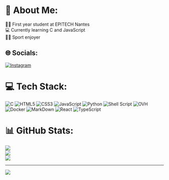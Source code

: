 # 💫 About Me:
👨‍🎓 First year student at EPITECH Nantes\
💻 Currently learning C and JavaScript\
🏋️‍♂️ Sport enjoyer


## 🌐 Socials:
[![Instagram](https://img.shields.io/badge/Instagram-%23E4405F.svg?style=for-the-badge&logo=Instagram&logoColor=white)](https://instagram.com/alban._.rss) 

# 💻 Tech Stack:
![C](https://img.shields.io/badge/c-%2300599C.svg?style=for-the-badge&logo=c&logoColor=white) ![HTML5](https://img.shields.io/badge/html5-%23E34F26.svg?style=for-the-badge&logo=html5&logoColor=white) ![CSS3](https://img.shields.io/badge/css3-%231572B6.svg?style=for-the-badge&logo=css3&logoColor=white) ![JavaScript](https://img.shields.io/badge/javascript-%23323330.svg?style=for-the-badge&logo=javascript&logoColor=%23F7DF1E) ![Python](https://img.shields.io/badge/python-3670A0?style=for-the-badge&logo=python&logoColor=ffdd54) ![Shell Script](https://img.shields.io/badge/shell_script-%23121011.svg?style=for-the-badge&logo=gnu-bash&logoColor=white) ![OVH](https://img.shields.io/badge/ovh-%23123F6D.svg?style=for-the-badge&logo=ovh&logoColor=#123F6D) ![Docker](https://img.shields.io/badge/docker-%230db7ed.svg?style=for-the-badge&logo=docker&logoColor=white) ![MarkDown](https://img.shields.io/badge/markdown-%23000000.svg?style=for-the-badge&logo=markdown&logoColor=white) ![React](https://img.shields.io/badge/React-657D8B?style=for-the-badge&logo=react&logoColor=FFFFFF) ![TypeScript](https://img.shields.io/badge/typescript-%23323330.svg?style=for-the-badge&logo=typescript&logoColor=%23F7DF1E)
# 📊 GitHub Stats:
![](https://github-readme-stats.vercel.app/api?username=albanrss&theme=dark&hide_border=true&include_all_commits=true&count_private=false)<br/>
![](https://github-readme-streak-stats.herokuapp.com/?user=albanrss&theme=dark&hide_border=true)<br/>
![](https://github-readme-stats.vercel.app/api/top-langs/?username=albanrss&theme=dark&hide_border=true&include_all_commits=true&count_private=false&layout=compact)

---
[![](https://visitcount.itsvg.in/api?id=albanrss&icon=0&color=0)](https://visitcount.itsvg.in)

<!-- Proudly created with GPRM ( https://gprm.itsvg.in ) -->
